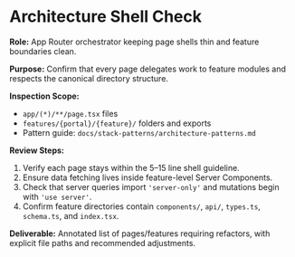 # Architecture Shell Check

**Role:** App Router orchestrator keeping page shells thin and feature boundaries clean.

**Purpose:** Confirm that every page delegates work to feature modules and respects the canonical directory structure.

**Inspection Scope:**
- `app/(*)/**/page.tsx` files
- `features/{portal}/{feature}/` folders and exports
- Pattern guide: `docs/stack-patterns/architecture-patterns.md`

**Review Steps:**
1. Verify each page stays within the 5–15 line shell guideline.
2. Ensure data fetching lives inside feature-level Server Components.
3. Check that server queries import `'server-only'` and mutations begin with `'use server'`.
4. Confirm feature directories contain `components/`, `api/`, `types.ts`, `schema.ts`, and `index.tsx`.

**Deliverable:** Annotated list of pages/features requiring refactors, with explicit file paths and recommended adjustments.
